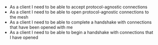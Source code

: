 - As a client I need to be able to accept protocol-agnostic connections
- As a client I need to be able to open protocol-agnostic connections to the mesh
- As a client I need to be able to complete a handshake with connections that have been opened with me
- As a client I need to be able to begin a handshake with connections that I have opened


